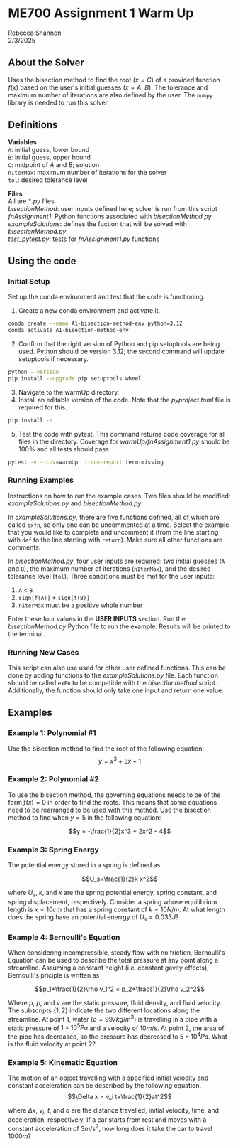 
# ME700 Assignment 1 Warm Up

Rebecca Shannon  
2/3/2025  

## About the Solver

Uses the bisection method to find the root $(x = C)$ of a provided function $f(x)$ based on the user's initial guesses $(x = A,~B)$. The tolerance and maximum number of iterations are also defined by the user. The `numpy` library is needed to run this solver.

## Definitions

__Variables__  
`A`: initial guess, lower bound  
`B`: initial guess, upper bound  
`C`: midpoint of $A$ and $B$; solution  
`nIterMax`: maximum number of iterations for the solver  
`tol`: desired tolerance level

__Files__  
All are **.py* files  
*bisectionMethod*: user inputs defined here; solver is run from this script  
*fnAssignment1*: Python functions associated with *bisectionMethod.py*  
*exampleSolutions*: defines the fuction that will be solved with *bisectionMethod.py*  
*test_pytest.py*: tests for *fnAssignment1.py* functions

## Using the code

### Initial Setup
Set up the conda environment and test that the code is functioning.  
1. Create a new conda environment and activate it.  
```bash 
conda create --name A1-bisection-method-env python=3.12
conda activate A1-bisection-method-env
``` 
2. Confirm that the right version of Python and pip setuptools are being used. Python should be version 3.12; the second command will update setuptools if necessary.  
```bash
python --version
pip install --upgrade pip setuptools wheel
```
3. Navigate to the warmUp directory.  
4. Install an editable version of the code. Note that the *pyproject.toml* file is required for this.  
```bash
pip install -e .
```
5. Test the code with pytest. This command returns code coverage for all files in the directory. Coverage for *warmUp/fnAssignment1.py* should be 100% and all tests should pass.  
```bash
pytest -v --cov=warmUp  --cov-report term-missing
```
### Running Examples
Instructions on how to run the example cases. Two files should be modified: *exampleSolutions.py* and *bisectionMethod.py*. 

In *exampleSolutions.py*, there are five functions defined, all of which are called `exfn`, so only one can be uncommented at a time. Select the example that you would like to complete and uncomment it (from the line starting with `def` to the line starting with `return`). Make sure all other functions are comments.


In *bisectionMethod.py*, four user inputs are required: two initial guesses (`A` and `B`), the maximum number of iterations (`nIterMax`), and the desired tolerance level (`tol`). Three conditions must be met for the user inputs:

1. `A` < `B`
2. `sign[f(A)]` $\neq$ `sign[f(B)]`
3. `nIterMax` must be a positive whole number

Enter these four values in the **USER INPUTS** section. Run the *bisectionMethod.py* Python file to run the example. Results will be printed to the terminal.

### Running New Cases

This script can also use used for other user defined functions. This can be done by adding functions to the *exampleSolutions.py* file. Each function should be called `exFn` to be compatible with the *bisectionmethod* script. Additionally, the function should only take one input and return one value.


## Examples

### Example 1: Polynomial \#1

Use the bisection method to find the root of the following equation:  
$$y = x^3 + 3x - 1$$

### Example 2: Polynomial \#2

To use the bisection method, the governing equations needs to be of the form $f(x) = 0$ in order to find the roots. This means that some equations need to be rearranged to be used with this method. Use the bisection method to find when $y = 5$ in the following equation:

$$y = -\frac{1}{2}x^3 + 2x^2 - 4$$

### Example 3: Spring Energy

The potential energy stored in a spring is defined as

$$U_s=\frac{1}{2}k x^2$$

where $U_s$, $k$, and $x$ are the spring potential energy, spring constant, and spring displacement, respectively. Consider a spring whose equilibrium length is $x = 10cm$ that has a spring constant of $k = 10N/m$. At what length does the spring have an potential enerrgy of $U_s=0.033J$?

### Example 4: Bernoulli's Equation

When considering incompressible, steady flow with no friction, Bernoulli's Equation can be used to describe the total pressure at any point along a streamline. Assuming a constant height (i.e. constant gavity effects), Bernoulli's priciple is written as

$$p_1+\frac{1}{2}\rho v_1^2 = p_2+\frac{1}{2}\rho v_2^2$$

Where $p$, $\rho$, and $v$ are the static pressure, fluid density, and fluid velocity. The subscripts $\{1,2\}$ indicate the two different locations along the streamline. At point $1$, water $(\rho = 997 kg/m^3)$ is travelling in a pipe with a static pressure of $1\times10^5Pa$ and a velocity of $10m/s$. At point $2$, the area of the pipe has decreased, so the pressure has decreased to $5\times10^4 Pa$. What is the fluid velocity at point $2$?

### Example 5: Kinematic Equation

The motion of an opject travelling with a specified initial velocity and constant acceleration can be described by the following equation.
$$\Delta x = v_i t+\frac{1}{2}at^2$$

where $\Delta x$, $v_i$, $t$, and $a$ are the distance travelled, initial velocity, time, and acceleration, respectively. If a car starts from rest and moves with a constant acceleration of $3 m/s^2$, how long does it take the car to travel $1000 m$?
